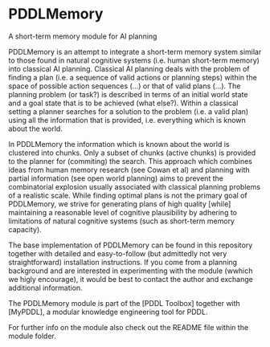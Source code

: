 # PDDLMemory

A short-term memory module for AI planning

PDDLMemory is an attempt to integrate a short-term memory system similar to those found in natural cognitive systems (i.e. human short-term memory) into classical AI planning. Classical AI planning deals with the problem of finding a plan (i.e. a sequence of valid actions or planning steps) within the space of possible action sequences (...) or that of valid plans (...). The planning problem (or task?) is described in terms of an initial world state and a goal state that is to be achieved (what else?). Within a classical setting a planner searches for a solution to the problem (i.e. a valid plan)
using all the information that is provided, i.e. everything which is known about the world.

In PDDLMemory the information which is known about the world is clustered into chunks. Only a subset of chunks (active chunks) is provided to the planner for (commiting) the search. This approach which combines ideas from human memory research (see Cowan et al) and planning with partial information (see open world planning) aims to prevent the combinatorial explosion usually associated with classical planning problems of a realistic scale. While finding optimal plans is not the primary goal of PDDLMemory, we strive for generating plans of high quality [while] maintaining a reasonable level of cognitive plausibility by adhering to limitations of natural cognitive systems (such as short-term memory capacity).

The base implementation of PDDLMemory can be found in this repository together with detailed and easy-to-follow (but admittedly not very straightforward) installation instructions. If you come from a planning background and are interested in experimenting with the module (wwhich we higly encourage), it would be best to contact the author and exchange additional information.

The PDDLMemory module is part of the [PDDL Toolbox] together with [MyPDDL], a modular knowledge engineering tool for PDDL.

For further info on the module also check out the README file within the module folder.
